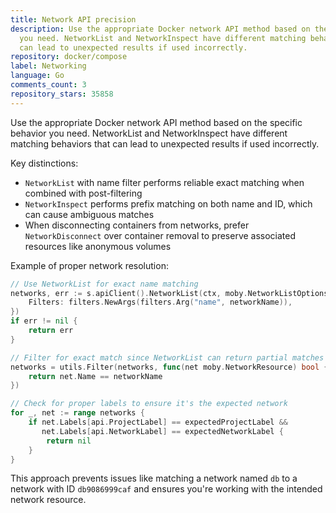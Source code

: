 ```yaml
---
title: Network API precision
description: Use the appropriate Docker network API method based on the specific behavior
  you need. NetworkList and NetworkInspect have different matching behaviors that
  can lead to unexpected results if used incorrectly.
repository: docker/compose
label: Networking
language: Go
comments_count: 3
repository_stars: 35858
---
```


Use the appropriate Docker network API method based on the specific behavior you need. NetworkList and NetworkInspect have different matching behaviors that can lead to unexpected results if used incorrectly.

Key distinctions:
- `NetworkList` with name filter performs reliable exact matching when combined with post-filtering
- `NetworkInspect` performs prefix matching on both name and ID, which can cause ambiguous matches
- When disconnecting containers from networks, prefer `NetworkDisconnect` over container removal to preserve associated resources like anonymous volumes

Example of proper network resolution:
```go
// Use NetworkList for exact name matching
networks, err := s.apiClient().NetworkList(ctx, moby.NetworkListOptions{
    Filters: filters.NewArgs(filters.Arg("name", networkName)),
})
if err != nil {
    return err
}

// Filter for exact match since NetworkList can return partial matches
networks = utils.Filter(networks, func(net moby.NetworkResource) bool {
    return net.Name == networkName
})

// Check for proper labels to ensure it's the expected network
for _, net := range networks {
    if net.Labels[api.ProjectLabel] == expectedProjectLabel &&
       net.Labels[api.NetworkLabel] == expectedNetworkLabel {
        return nil
    }
}
```

This approach prevents issues like matching a network named `db` to a network with ID `db9086999caf` and ensures you're working with the intended network resource.
